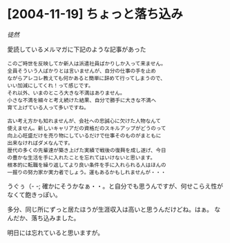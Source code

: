 # [2004-11-19] ちょっと落ち込み
_徒然_

愛読しているメルマガに下記のような記事があった

```
このご時世を反映してか新人は派遣社員ばかりしか入って来ません。
全員そういう人ばかりとは言いませんが、自分の仕事の手を止め
ながらアレコレ教えても何かあると簡単に辞めて行ってしまうので、
いい加減にしてくれ！って感じです。
それ以外、いまのところ大きな不満はありません。
小さな不満を細々と考え続けた結果、自分で勝手に大きな不満へ
育て上げている人って多いですね。

古い考え方かも知れませんが、会社への忠誠心に欠けた人物なんて
使えません。新しいキャリアだの資格だのスキルアップがどうのって
向上心旺盛だけを売り物にしているだけで仕事そのものがまともに
出来なければダメなんです。
歴代の多くの先輩達が築き上げた実績で戦後の復興を成し遂げ、今日
の豊かな生活を手に入れたことを忘れてはいけないと思います。
根本的に転職を繰り返してより良い条件を手に入れられる人はほんの
一握りの努力家か実力者でしょう。運もあるかもしれませんが・・・
```

うぐぅ（- -; 
確かにそうかなぁ・・。と自分でも思うんですが、何せこらえ性がなくて飽きっぽい。

多分、同じ所にずっと居たほうが生涯収入は高いと思うんだけどね。はぁ。
なんだか、落ち込みました。

明日には忘れていると思いますが。
